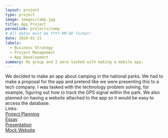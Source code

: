 ```yaml
---
layout: project
type: project
image: images/camp.jpg
title: App Project
permalink: projects/camp
# All dates must be YYYY-MM-DD format!
date: 2020-01-21
labels:
  - Business Strategy
  - Project Management
  - App Development 
summary: My group and I were tasked with making a mobile app. 
---
```

We decided to make an app about camping in the national parks. We had to make a proposal for the app and pretend like we were presenting this to a tech company. I was tasked with the technology problem solving, for example, figuring out how to track the GPS signal within the park. We also planned on having a website attached to the app so it would be easy to access the database. 
<br>
Links: 
<br>
<a href="https://github.com/nnagatoshi/nnagatoshi.github.io/blob/master/ITM%20353%20Assignment/01_21_19.pdf"><i class="large github icon"></i>Project Planning</a>
<br>
<a href="https://github.com/nnagatoshi/nnagatoshi.github.io/blob/master/ITM%20353%20Assignment/Venture%20Deliverable.pdf"><i class="large github icon"></i>Essay</a>
<br>
<a href="https://github.com/nnagatoshi/nnagatoshi.github.io/blob/master/ITM%20353%20Assignment/Venture%20Presentation.pdf"><i class="large github icon"></i>Presentation</a>
<br>
<a href="https://www.youtube.com/watch?v=lDRVHM_iL1c"><i class="large github icon"></i>Mock Website</a>
